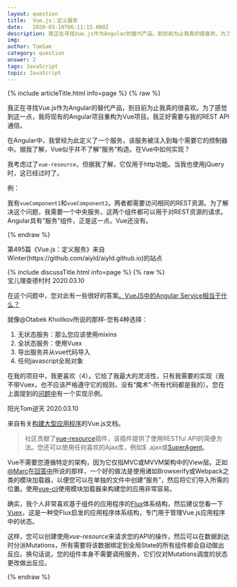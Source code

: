```yaml
---
layout: question
title:  Vue.js：定义服务
date:   2020-03-10T06:11:15.000Z
description: 我正在寻找Vue.js作为Angular的替代产品，到目前为止我真的很喜欢。为了感觉到这一点，我将现有的Angular项目重构为Vue项目。我正好需要与我...
img: 
author: TomSam
category: question
answer: 2
tags: JavaScript
topic: JavaScript
---
```

<div class="article-root">
  <div class="article">
    {% include articleTitle.html info=page %}
    {% raw %}
    <div class="article-content"><p><font style="vertical-align: inherit;"><font style="vertical-align: inherit;">我正在寻找Vue.js作为Angular的替代产品，到目前为止我真的很喜欢。</font><font style="vertical-align: inherit;">为了感觉到这一点，我将现有的Angular项目重构为Vue项目。</font><font style="vertical-align: inherit;">我正好需要与我的REST API通信。</font></font></p>

<p><font style="vertical-align: inherit;"><font style="vertical-align: inherit;">在Angular中，我曾经为此定义了一个服务，该服务被注入到每个需要它的控制器中。</font><font style="vertical-align: inherit;">据我了解，Vue似乎并不了解“服务”构造。</font><font style="vertical-align: inherit;">在Vue中如何实现？</font></font></p>

<p><font style="vertical-align: inherit;"><font style="vertical-align: inherit;">我考虑过了</font></font><code>vue-resource</code><font style="vertical-align: inherit;"><font style="vertical-align: inherit;">，但据我了解，它仅用于http功能。</font><font style="vertical-align: inherit;">当我也使用jQuery时，这已经过时了。</font></font></p>

<p><font style="vertical-align: inherit;"><font style="vertical-align: inherit;">例：</font></font></p>

<p><font style="vertical-align: inherit;"><font style="vertical-align: inherit;">我有</font></font><code>vueComponent1</code><font style="vertical-align: inherit;"><font style="vertical-align: inherit;">和</font></font><code>vueComponent2</code><font style="vertical-align: inherit;"><font style="vertical-align: inherit;">。</font><font style="vertical-align: inherit;">两者都需要访问相同的REST资源。</font><font style="vertical-align: inherit;">为了解决这个问题，我需要一个中央服务，这两个组件都可以用于对REST资源的请求。</font><font style="vertical-align: inherit;">Angular具有“服务”组件，正是这一点。</font><font style="vertical-align: inherit;">Vue还没有。</font></font></p></div>
    {% endraw %}
  </div>
  <p class="winter_mark">第495篇《Vue.js：定义服务》来自Winter(https://github.com/aiyld/aiyld.github.io)的站点</p>
  <div class="discuss-wrapper">
    {% include discussTitle.html info=page %}
    {% raw %}
    <div class="discuss-item">
        <div class="discuss-parent">
          <div class="discuss-meta">
            <span class="discuss-user">宝儿理查德村村</span>
            <span class="discuss-time">2020.03.10</span>
          </div>
          <div class="discuss-comment"><p><font style="vertical-align: inherit;"><font style="vertical-align: inherit;">在这个问题中，您对此有一些很好的答案</font></font><a href="https://stackoverflow.com/questions/41164672/whats-the-equivalent-of-angular-service-in-vuejs"><font style="vertical-align: inherit;"><font style="vertical-align: inherit;">。VueJS中的Angular Service相当于什么？</font></font></a></p>

<p><font style="vertical-align: inherit;"><font style="vertical-align: inherit;">就像@Otabek Kholikov所说的那样-您有4种选择：</font></font></p>

<ol>
<li><font style="vertical-align: inherit;"><font style="vertical-align: inherit;">无状态服务：那么您应该使用mixins</font></font></li>
<li><font style="vertical-align: inherit;"><font style="vertical-align: inherit;">全状态服务：使用Vuex</font></font></li>
<li><font style="vertical-align: inherit;"><font style="vertical-align: inherit;">导出服务并从vue代码导入</font></font></li>
<li><font style="vertical-align: inherit;"><font style="vertical-align: inherit;">任何javascript全局对象</font></font></li>
</ol>

<p><font style="vertical-align: inherit;"><font style="vertical-align: inherit;">在我的项目中，我更喜欢（4）。</font><font style="vertical-align: inherit;">它给了我最大的灵活性，只有我需要的实现（我不带Vuex，也不应该严格遵守它的规则，没有“魔术”-所有代码都是我的）。</font><font style="vertical-align: inherit;">您在</font><font style="vertical-align: inherit;">上面提到</font><font style="vertical-align: inherit;">的</font></font><a href="https://stackoverflow.com/questions/41164672/whats-the-equivalent-of-angular-service-in-vuejs"><font style="vertical-align: inherit;"><font style="vertical-align: inherit;">问题中</font></font></a><font style="vertical-align: inherit;"><font style="vertical-align: inherit;">有一个实现示例</font><font style="vertical-align: inherit;">。</font></font></p></div>
        </div></div><div class="discuss-item">
        <div class="discuss-parent">
          <div class="discuss-meta">
            <span class="discuss-user">阳光Tom逆天</span>
            <span class="discuss-time">2020.03.10</span>
          </div>
          <div class="discuss-comment"><p><font style="vertical-align: inherit;"><font style="vertical-align: inherit;">来自有关</font></font><a href="https://vuejs.org/guide/application.html#Communication-with-Server" rel="noreferrer"><font style="vertical-align: inherit;"><font style="vertical-align: inherit;">构建大型应用程序</font></font></a><font style="vertical-align: inherit;"><font style="vertical-align: inherit;">的Vue.js文档</font><font style="vertical-align: inherit;">。</font></font></p>

<blockquote>
  <p><font style="vertical-align: inherit;"><font style="vertical-align: inherit;">社区贡献了</font></font><a href="https://github.com/vuejs/vue-resource" rel="noreferrer"><font style="vertical-align: inherit;"><font style="vertical-align: inherit;">vue-resource</font></font></a><font style="vertical-align: inherit;"><font style="vertical-align: inherit;">插件，该插件提供了使用RESTful API的简便方法。</font><font style="vertical-align: inherit;">您还可以使用任何喜欢的Ajax库，例如$ .ajax或</font></font><a href="https://github.com/visionmedia/superagent" rel="noreferrer"><font style="vertical-align: inherit;"><font style="vertical-align: inherit;">SuperAgent</font></font></a><font style="vertical-align: inherit;"><font style="vertical-align: inherit;">。</font></font></p>
</blockquote>

<p><font style="vertical-align: inherit;"><font style="vertical-align: inherit;">Vue不需要您遵循特定的架构，因为它仅指MVC或MVVM架构中的View层。</font><font style="vertical-align: inherit;">正如</font></font><a href="https://stackoverflow.com/users/2460088/marc"><font style="vertical-align: inherit;"><font style="vertical-align: inherit;">@Marc</font></font></a><font style="vertical-align: inherit;"><font style="vertical-align: inherit;">在</font></font><a href="https://stackoverflow.com/a/38499949/424498"><font style="vertical-align: inherit;"><font style="vertical-align: inherit;">回答中</font></font></a><font style="vertical-align: inherit;"><font style="vertical-align: inherit;">所说的那样</font><font style="vertical-align: inherit;">，一个好的做法是使用诸如Browserify或Webpack之类的模块加载器，以便您可以在单独的文件中创建“服务”，然后将它们导入所需的位置。</font><font style="vertical-align: inherit;">使用</font></font><a href="https://github.com/vuejs/vue-cli" rel="noreferrer"><font style="vertical-align: inherit;"><font style="vertical-align: inherit;">vue-cli</font></font></a><font style="vertical-align: inherit;"><font style="vertical-align: inherit;">使用模块加载器来构建您的应用非常容易</font><font style="vertical-align: inherit;">。</font></font></p>

<p><font style="vertical-align: inherit;"><font style="vertical-align: inherit;">确实，我个人非常喜欢</font><font style="vertical-align: inherit;">基于组件的应用程序</font><font style="vertical-align: inherit;">的</font></font><a href="https://facebook.github.io/flux/" rel="noreferrer"><font style="vertical-align: inherit;"><font style="vertical-align: inherit;">Flux</font></font></a><font style="vertical-align: inherit;"><font style="vertical-align: inherit;">体系结构，然后建议您看一下</font></font><a href="https://github.com/vuejs/vuex/" rel="noreferrer"><font style="vertical-align: inherit;"><font style="vertical-align: inherit;">Vuex</font></font></a><font style="vertical-align: inherit;"><font style="vertical-align: inherit;">，这是一种受Flux启发的应用程序体系结构，专门用于管理Vue.js应用程序中的状态。</font></font></p>

<p><font style="vertical-align: inherit;"><font style="vertical-align: inherit;">这样，您可以创建使用</font></font><em><font style="vertical-align: inherit;"><font style="vertical-align: inherit;">vue-resource</font></font></em><font style="vertical-align: inherit;"><font style="vertical-align: inherit;">来请求您的API的操作，然后可以在数据到达时分派Mutations，所有需要将该数据绑定到全局State的所有组件都会自动做出反应。</font><font style="vertical-align: inherit;">换句话说，您的组件本身不需要调用服务，它们仅对Mutations调度的状态更改做出反应。</font></font></p></div>
        </div></div>
    {% endraw %}
  </div>
<div>
